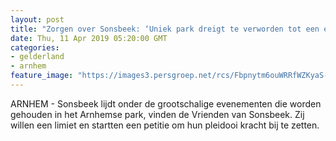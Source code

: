 ```yaml
---
layout: post
title: "Zorgen over Sonsbeek: ‘Uniek park dreigt te verworden tot een evenemententerrein’"
date: Thu, 11 Apr 2019 05:20:00 GMT
categories: 
- gelderland 
- arnhem 
feature_image: "https://images3.persgroep.net/rcs/Fbpnytm6ouWRRfWZKyaS-2QJFJ4/diocontent/121610881/_fitwidth/400/?appId=21791a8992982cd8da851550a453bd7f&quality=0.7"
---
```


ARNHEM - Sonsbeek lijdt onder de grootschalige evenementen die worden gehouden in het Arnhemse park, vinden de Vrienden van Sonsbeek. Zij willen een limiet en startten een petitie om hun pleidooi kracht bij te zetten.
